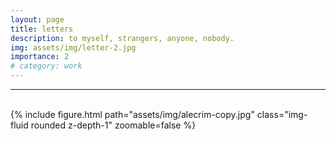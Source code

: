```yaml
---
layout: page
title: letters
description: to myself, strangers, anyone, nobody.
img: assets/img/letter-2.jpg
importance: 2
# category: work
---
```


<hr>
<br>
<div class="row">
    <div class="col-sm">
        {% include figure.html path="assets/img/alecrim-copy.jpg" class="img-fluid rounded z-depth-1" zoomable=false %}
    </div>
</div>